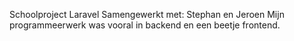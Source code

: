 Schoolproject Laravel
Samengewerkt met: Stephan en Jeroen
Mijn programmeerwerk was vooral in backend en een beetje frontend.

